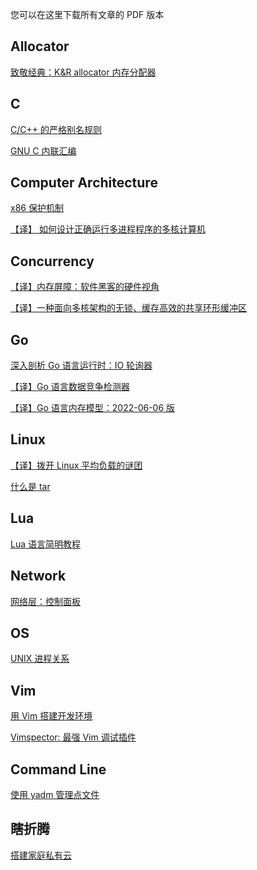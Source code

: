 您可以在这里下载所有文章的 PDF 版本

## Allocator

<a href="k-and-r-allocator.pdf">致敬经典：K&R allocator 内存分配器</a>


## C

<a href="c-cpp-strict-aliasing.pdf">C/C++ 的严格别名规则</a>

<a href="gnu-inline-assembly.pdf">GNU C 内联汇编</a>


## Computer Architecture

<a href="x86-pretection-mechanism.pdf">x86 保护机制</a>

<a href="how-to-make-a-multiprocessor-computer-that-correctly-executes-multiprocess-programs.pdf">【译】 如何设计正确运行多进程程序的多核计算机</a>


## Concurrency

<a href="memory-barriers-a-hardware-view-for-software-hackers.pdf">【译】内存屏障：软件黑客的硬件视角</a>

<a href="a-lock-free-cache-efficient-shared-ring-buffer-for-multi-core-architectures.pdf">【译】一种面向多核架构的无锁、缓存高效的共享环形缓冲区</a>


## Go

<a href="inside-the-go-netpoller.pdf">深入剖析 Go 语言运行时：IO 轮询器</a>

<a href="the-go-data-race-detector.pdf">【译】Go 语言数据竞争检测器</a>

<a href="the-go-memory-model.pdf">【译】Go 语言内存模型：2022-06-06 版</a>


## Linux

<a href="linux-load-averages-solving-the-mystery.pdf">【译】拨开 Linux 平均负载的谜团</a>

<a href="what-is-tar.pdf">什么是 tar</a>


## Lua

<a href="programming-in-lua.pdf">Lua 语言简明教程</a>


## Network

<a href="network-layer-control-plane.pdf">网络层：控制面板</a>


## OS

<a href="unix-process-relationship.pdf">UNIX 进程关系</a>


## Vim

<a href="setup-development-environment-with-vim.pdf">用 Vim 搭建开发环境</a>

<a href="vimspector-the-best-debug-plugin-for-vim.pdf">Vimspector: 最强 Vim 调试插件</a>

## Command Line

<a href="manage-dotfiles-with-yadm.pdf">使用 yadm 管理点文件</a>

## 瞎折腾

<a href="setup-home-private-cloud.pdf">搭建家庭私有云</a>
